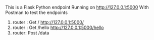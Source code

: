 This is a Flask Python endpoint 
Running on http://127.0.0.1:5000
With Postman to test the endpoints

1. router : Get /
http://127.0.0.1:5000/
2. router : Get /hello
http://127.0.0.1:5000/hello
3. router: Post /data

